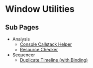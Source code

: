 # Window Utilities

## Sub Pages

- Analysis
  -  [Console Callstack Helper](Analysis/ConsoleCallstackHelper.md) 
  - [Resource Checker](Analysis/ResourceChecker.md) 
- Sequencer
  -  [Duplicate Timeline (with Binding)](Sequencer/DuplicateTimeline.md) 



